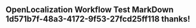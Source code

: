 <properties
ms.topic="hero-topic"
ms.test1="hero-topic"
ms.test2="test"/>

## OpenLocalization Workflow Test MarkDown 1d571b7f-48a3-4172-9f53-27fcd25ff118 thanks!
